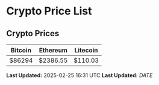 # Crypto Price List

## Crypto Prices
| Bitcoin | Ethereum | Litecoin |
| ------- | -------- | -------- |
| $86294 | $2386.55 | $110.03 |
**Last Updated:** 2025-02-25 16:31 UTC
**Last Updated:** $DATE$
